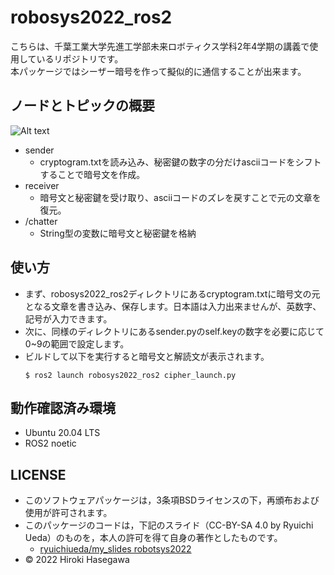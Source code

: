 # robosys2022_ros2
こちらは、千葉工業大学先進工学部未来ロボティクス学科2年4学期の講義で使用しているリポジトリです。  
本パッケージではシーザー暗号を作って擬似的に通信することが出来ます。
## ノードとトピックの概要
![Alt text](../../../Pictures/rosgraph.png)
* sender
    * cryptogram.txtを読み込み、秘密鍵の数字の分だけasciiコードをシフトすることで暗号文を作成。
* receiver
    * 暗号文と秘密鍵を受け取り、asciiコードのズレを戻すことで元の文章を復元。
* /chatter
    * String型の変数に暗号文と秘密鍵を格納
## 使い方
* まず、robosys2022_ros2ディレクトリにあるcryptogram.txtに暗号文の元となる文章を書き込み、保存します。日本語は入力出来ませんが、英数字、記号が入力できます。
* 次に、同様のディレクトリにあるsender.pyのself.keyの数字を必要に応じて0~9の範囲で設定します。
* ビルドして以下を実行すると暗号文と解読文が表示されます。
  ```
  $ ros2 launch robosys2022_ros2 cipher_launch.py
  ```
## 動作確認済み環境
* Ubuntu 20.04 LTS
* ROS2 noetic
## LICENSE
* このソフトウェアパッケージは，3条項BSDライセンスの下，再頒布および使用が許可されます。  
* このパッケージのコードは，下記のスライド（CC-BY-SA 4.0 by Ryuichi Ueda）のものを，本人の許可を得て自身の著作としたものです。  
  * [ryuichiueda/my_slides robotsys2022](https://github.com/ryuichiueda/my_slides/tree/master/robosys_2022)
* © 2022 Hiroki Hasegawa